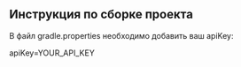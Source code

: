 ## Инструкция по сборке проекта

В файл gradle.properties необходимо добавить ваш apiKey:

apiKey=YOUR_API_KEY